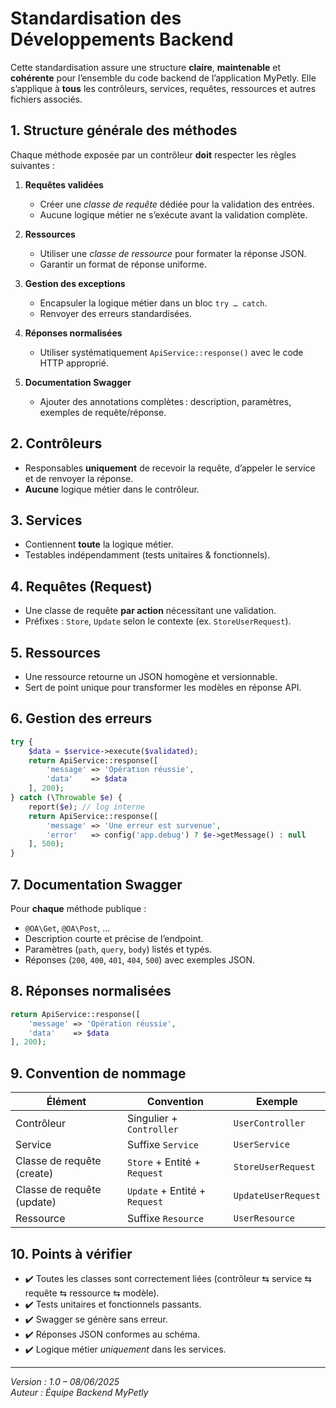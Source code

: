 # Standardisation des Développements Backend

Cette standardisation assure une structure **claire**, **maintenable** et **cohérente** pour l’ensemble du code backend de l’application MyPetly. Elle s’applique à **tous** les contrôleurs, services, requêtes, ressources et autres fichiers associés.

## 1. Structure générale des méthodes

Chaque méthode exposée par un contrôleur **doit** respecter les règles suivantes :

1. **Requêtes validées**  
   - Créer une *classe de requête* dédiée pour la validation des entrées.  
   - Aucune logique métier ne s’exécute avant la validation complète.

2. **Ressources**  
   - Utiliser une *classe de ressource* pour formater la réponse JSON.  
   - Garantir un format de réponse uniforme.

3. **Gestion des exceptions**  
   - Encapsuler la logique métier dans un bloc `try … catch`.  
   - Renvoyer des erreurs standardisées.

4. **Réponses normalisées**  
   - Utiliser systématiquement `ApiService::response()` avec le code HTTP approprié.

5. **Documentation Swagger**  
   - Ajouter des annotations complètes : description, paramètres, exemples de requête/réponse.

## 2. Contrôleurs

- Responsables **uniquement** de recevoir la requête, d’appeler le service et de renvoyer la réponse.  
- **Aucune** logique métier dans le contrôleur.

## 3. Services

- Contiennent **toute** la logique métier.  
- Testables indépendamment (tests unitaires & fonctionnels).

## 4. Requêtes (Request)

- Une classe de requête **par action** nécessitant une validation.  
- Préfixes : `Store`, `Update` selon le contexte (ex. `StoreUserRequest`).

## 5. Ressources

- Une ressource retourne un JSON homogène et versionnable.  
- Sert de point unique pour transformer les modèles en réponse API.

## 6. Gestion des erreurs

```php
try {
    $data = $service->execute($validated);
    return ApiService::response([
        'message' => 'Opération réussie',
        'data'    => $data
    ], 200);
} catch (\Throwable $e) {
    report($e); // log interne
    return ApiService::response([
        'message' => 'Une erreur est survenue',
        'error'   => config('app.debug') ? $e->getMessage() : null
    ], 500);
}
```

## 7. Documentation Swagger

Pour **chaque** méthode publique :

- `@OA\Get`, `@OA\Post`, …  
- Description courte et précise de l’endpoint.  
- Paramètres (`path`, `query`, `body`) listés et typés.  
- Réponses (`200`, `400`, `401`, `404`, `500`) avec exemples JSON.

## 8. Réponses normalisées

```php
return ApiService::response([
    'message' => 'Opération réussie',
    'data'    => $data
], 200);
```

## 9. Convention de nommage

| Élément                       | Convention                     | Exemple                |
|-------------------------------|--------------------------------|------------------------|
| Contrôleur                    | Singulier + `Controller`       | `UserController`       |
| Service                       | Suffixe `Service`              | `UserService`          |
| Classe de requête (create)    | `Store` + Entité + `Request`   | `StoreUserRequest`     |
| Classe de requête (update)    | `Update` + Entité + `Request`  | `UpdateUserRequest`    |
| Ressource                     | Suffixe `Resource`             | `UserResource`         |

## 10. Points à vérifier

- ✔️ Toutes les classes sont correctement liées (contrôleur ⇆ service ⇆ requête ⇆ ressource ⇆ modèle).  
- ✔️ Tests unitaires et fonctionnels passants.  
- ✔️ Swagger se génère sans erreur.  
- ✔️ Réponses JSON conformes au schéma.  
- ✔️ Logique métier *uniquement* dans les services.

---

*Version : 1.0 – 08/06/2025*  
*Auteur : Équipe Backend MyPetly*
